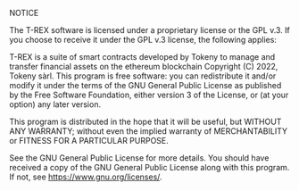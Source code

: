 NOTICE

The T-REX software is licensed under a proprietary license or the GPL v.3.
If you choose to receive it under the GPL v.3 license, the following applies:

T-REX is a suite of smart contracts developed by Tokeny to manage and transfer financial assets on the ethereum blockchain
Copyright (C) 2022, Tokeny sàrl.
This program is free software: you can redistribute it and/or modify
it under the terms of the GNU General Public License as published by
the Free Software Foundation, either version 3 of the License, or
(at your option) any later version.

This program is distributed in the hope that it will be useful,
but WITHOUT ANY WARRANTY; without even the implied warranty of
MERCHANTABILITY or FITNESS FOR A PARTICULAR PURPOSE.

See the GNU General Public License for more details.
You should have received a copy of the GNU General Public License
along with this program. If not, see <https://www.gnu.org/licenses/>.
